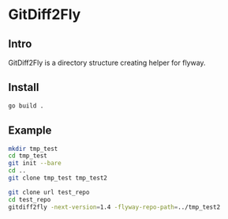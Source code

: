 # GitDiff2Fly

## Intro

GitDiff2Fly is a directory structure creating helper for flyway.

## Install

```sh
go build .
```

## Example

```sh
mkdir tmp_test
cd tmp_test
git init --bare
cd ..
git clone tmp_test tmp_test2

git clone url test_repo
cd test_repo
gitdiff2fly -next-version=1.4 -flyway-repo-path=../tmp_test2
```